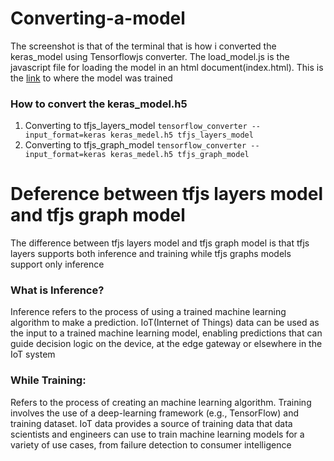 # Converting-a-model
The screenshot is that of the terminal that is how i converted the keras_model using Tensorflowjs converter.
The load_model.js is the javascript file for loading the model in an html document(index.html). This is the 
[link](https://github.com/Mbah-Javis/Fashion-mnist-with-Keras/blob/master/Fashion%20Mnist%20with%20keras%20.ipynb) to where the model was trained

<h3><strong>How to convert the keras_model.h5</strong></h3>
<ol>
  <li>Converting to tfjs_layers_model
    <code>tensorflow_converter --input_format=keras keras_medel.h5 tfjs_layers_model</code></li>
  <li>Converting to tfjs_graph_model
    <code>tensorflow_converter --input_format=keras keras_medel.h5 tfjs_graph_model</code></li>
  </ol>

# Deference between tfjs layers model and tfjs graph model
The difference between tfjs layers model and tfjs graph model is that tfjs layers supports both inference and training while tfjs graphs models support only inference

<h3>What is <strong>Inference</strong>?</h3>
<p>Inference refers to the process of using a trained machine learning algorithm to make a prediction. IoT(Internet of Things) data can be used as the input to a trained machine learning  model, enabling predictions that can guide decision logic on the device, at the edge gateway or elsewhere in the IoT system</p>

<h3>While <strong>Training</strong>:</h3>
<p>Refers to the process of creating an machine learning algorithm. Training involves the use of a deep-learning framework (e.g., TensorFlow) and training dataset. IoT data provides a source of training data that data scientists and engineers can use to train machine learning models for a variety of use cases, from failure detection to consumer intelligence</p>
